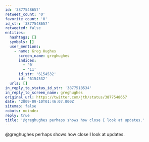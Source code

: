 ```yaml
---
id: '3877548657'
retweet_count: '0'
favorite_count: '0'
id_str: '3877548657'
retweeted: false
entities:
  hashtags: []
  symbols: []
  user_mentions:
    - name: Greg Hughes
      screen_name: greghughes
      indices:
        - '0'
        - '11'
      id_str: '6154532'
      id: '6154532'
  urls: []
in_reply_to_status_id_str: '3877518534'
in_reply_to_screen_name: greghughes
original_url: https://twitter.com/jth/status/3877548657
date: '2009-09-10T01:46:07.000Z'
sitemap: false
robots: noindex
reply: true
title: '@greghughes perhaps shows how close I look at updates.'
---
```


@greghughes perhaps shows how close I look at updates.